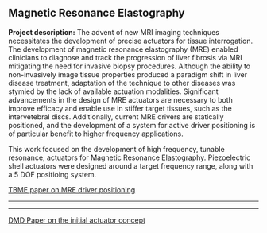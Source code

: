 ## Magnetic Resonance Elastography

**Project description:**  The advent of new MRI imaging techniques necessitates the development of precise actuators for tissue interrogation. The development of magnetic resonance elastography (MRE) enabled clinicians to diagnose and track the progression of liver fibrosis via MRI mitigating the need for invasive biopsy procedures. Although the ability to non-invasively image tissue properties produced a paradigm shift in liver disease treatment, adaptation of the technique to other diseases was stymied by the lack of available actuation modalities. Significant advancements in the design of MRE actuators are necessary to both improve efficacy and enable use in stiffer target tissues, such as the intervetebral discs. Additionally, current MRE drivers are statically positioned, and the development of a system for active driver positioning is of particular benefit to higher frequency applications.  

This work focused on the development of high frequency, tunable resonance, actuators for Magnetic Resonance Elastography. Piezoelectric shell actuators were designed around a target frequency range, along with a 5 DOF positioing system. 

  <a href="pdf/Towards_Image_Guided_Magnetic_Resonance_Elastography_via_Active_Driver_Positioning_Robot.pdf">TBME paper on MRE driver positioning</a> 

  <hr><hr>
  <a href="pdf/MRE_TUNE.pdf">DMD Paper on the initial actuator concept</a> 



